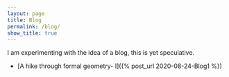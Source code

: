 ```yaml
---
layout: page
title: Blog
permalink: /blog/
show_title: true
---
```




I am experimenting with the idea of a blog, this is yet speculative.

- [A hike through formal geometry- I]({% post_url 2020-08-24-Blog1 %})

